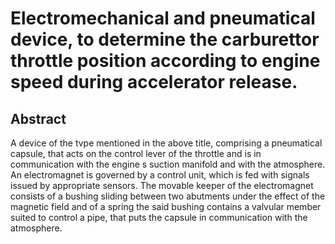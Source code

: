 # Electromechanical and pneumatical device, to determine the carburettor throttle position according to engine speed during accelerator release.

## Abstract
A device of the tvpe mentioned in the above title, comprising a pneumatical capsule, that acts on the control lever of the throttle and is in communication with the engine s suction manifold and with the atmosphere. An electromagnet is governed by a control unit, which is fed with signals issued by appropriate sensors. The movable keeper of the electromagnet consists of a bushing sliding between two abutments under the effect of the magnetic field and of a spring the said bushing contains a valvular member suited to control a pipe, that puts the capsule in communication with the atmosphere.
